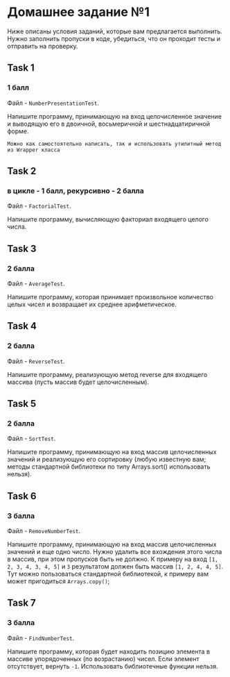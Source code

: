 # Домашнее задание №1

Ниже описаны условия заданий, которые вам предлагается выполнить.
Нужно заполнить пропуски в коде, убедиться, что он проходит тесты и отправить на проверку.

## Task 1
### 1 балл
Файл - `NumberPresentationTest`.

Напишите программу, принимающую на вход целочисленное значение и выводящую его в двоичной, восьмеричной и шестнадцатиричной форме.

`Можно как самостоятельно написать, так и использовать утилитный метод из Wrapper класса`

## Task 2
### в цикле - 1 балл, рекурсивно - 2 балла
Файл - `FactorialTest`.

Напишите программу, вычисляющую факториал входящего целого числа.

## Task 3
### 2 балла
Файл - `AverageTest`.

Напишите программу, которая принимает произвольное количество целых чисел и возвращает их среднее арифметическое.


## Task 4
### 2 балла
Файл - `ReverseTest`.


Напишите программу, реализующую метод reverse для входящего массива (пусть массив будет целочисленным).

## Task 5
### 2 балла

Файл - `SortTest`.

Напишите программу, принимающую на вход массив целочисленных значений и реализующую его сортировку (любую известную вам; методы стандартной библиотеки по типу Arrays.sort() использовать нельзя).

## Task 6
### 3 балла
Файл - `RemoveNumberTest`.

Напишите программу, принимающую на вход массив целочисленных значений и еще одно число. 
Нужно удалить все вхождения этого числа в массив, при этом пропусков быть не должно.
К примеру на вход `[1, 2, 3, 4, 3, 4, 5]` и `3` результатом должен быть массив `[1, 2, 4, 4, 5]`. 
Тут можно пользоваться стандартной библиотекой, к примеру вам может пригодиться `Arrays.copy()`;



## Task 7
### 3 балла
Файл - `FindNumberTest`.

Напишите программу, которая будет находить позицию элемента в массиве упорядоченных (по возрастанию) чисел.
Если элемент отсутствует, вернуть `-1`. Использовать библиотечные функции нельзя.


